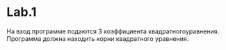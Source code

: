# Lab.1
На вход программе подаются 3 коэффициента квадратногоуравнения. Программа должна находить корни квадратного уравнения.
